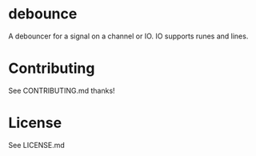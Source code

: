 # debounce

A debouncer for a signal on a channel or IO.  IO supports runes and lines.

# Contributing

See CONTRIBUTING.md thanks!

# License

See LICENSE.md
